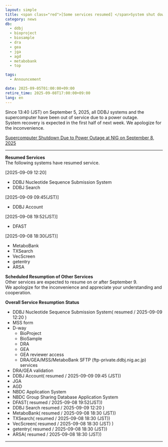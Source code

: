 ```yaml
---
layout: simple
title: <span class="red">[Some services resumed] </span>System shut down at 13:40 on September 5 due to a power outage, the service is expected to resume on or after September 9.
category: news
db:
  - ddbj
  - bioproject
  - biosample
  - dra
  - gea
  - jga
  - agd
  - metabobank
  - top

tags:
  - Announcement

date: 2025-09-05T01:00:00+09:00
retire_time: 2025-09-08T17:00:00+09:00
lang: en
---
```


Since 13:40 (JST) on September 5, 2025, all DDBJ systems and the supercomputer have been out of service due to a power outage.  
System recovery is expected in the first half of next week. We apologize for the inconvenience.

[Supercomputer Shutdown Due to Power Outage at NIG on September 8, 2025](https://sc.ddbj.nig.ac.jp/en/blog/2025-09-08-blackout/)

----

**Resumed Services**   
The following systems have resumed service.   

<span class="red">[2025-09-09 12:20]</span>    
- DDBJ Nucleotide Sequence Submission System
- DDBJ Search

<span class="red">[2025-09-09 09:45(JST)]</span>
- DDBJ Account

<span class="red">[2025-09-08 19:52(JST)]</span>
- DFAST

<span class="red">[2025-09-08 18:30(JST)]</span>
- MetaboBank
- TXSearch
- VecScreen
- getentry
- ARSA

**Scheduled Resumption of Other Services**    
Other services are expected to resume on or after September 9.    
We apologize for the inconvenience and appreciate your understanding and cooperation.

**Overall Service Resumption Status**
- DDBJ Nucleotide Sequence Submission System( <span class="red">resumed</span> / 2025-09-09 12:20 )
- MSS form
- D-way
  - BioProject
  - BioSample
  - DRA
  - GEA
  - GEA reviewer access
  - DRA/GEA/MSS/MetaboBank SFTP (ftp-private.ddbj.nig.ac.jp) services
- DRA/GEA validation
- DDBJ Account( <span class="red">resumed</span> / 2025-09-09 09:45 (JST))
- JGA
- AGD 
- NBDC Application System
- NBDC Group Sharing Database Application System
- DFAST( <span class="red">resumed</span> / 2025-09-08 19:52(JST))
- DDBJ Search <span class="red">resumed</span> / 2025-09-09 12:20 )
- MetaboBank( <span class="red">resumed</span> / 2025-09-08 18:30 (JST))
- TXSearch( <span class="red">resumed</span> / 2025-09-08 18:30 (JST))
- VecScreen( <span class="red">resumed</span> / 2025-09-08 18:30 (JST) )
- getentry( <span class="red">resumed</span> / 2025-09-08 18:30 (JST))
- ARSA( <span class="red">resumed</span> / 2025-09-08 18:30 (JST))

---





